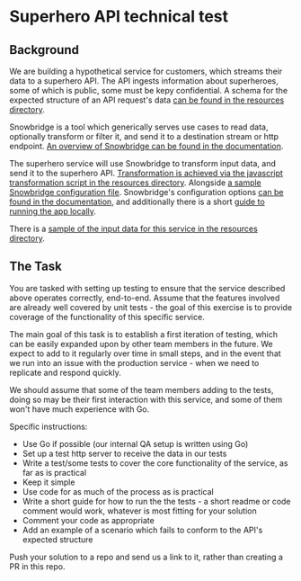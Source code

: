 # Superhero API technical test

## Background

We are building a hypothetical service for customers, which streams their data to a superhero API. The API ingests information about superheroes, some of which is public, some must be kepy confidential. A schema for the expected structure of an API request's data [can be found in the resources directory](./resources/superHeroApiSpec.json).

Snowbridge is a tool which generically serves use cases to read data, optionally transform or filter it, and send it to a destination stream or http endpoint. [An overview of Snowbridge can be found in the documentation](https://docs.snowplow.io/docs/destinations/forwarding-events/snowbridge/).

The superhero service will use Snowbridge to transform input data, and send it to the superhero API. [Transformation is achieved via the javascript transformation script in the resources directory](./resources/superHeroAPI.js). Alongside [a sample Snowbridge configuration file](./resources/config.hcl). Snowbridge's configuration options [can be found in the documentation](https://docs.snowplow.io/docs/destinations/forwarding-events/snowbridge/configuration/), and additionally there is a short [guide to running the app locally](https://docs.snowplow.io/docs/destinations/forwarding-events/snowbridge/testing/).

There is a [sample of the input data for this service in the resources directory](./resources/input.txt).

## The Task

You are tasked with setting up testing to ensure that the service described above operates correctly, end-to-end. Assume that the features involved are already well covered by unit tests - the goal of this exercise is to provide coverage of the functionality of this specific service.

The main goal of this task is to establish a first iteration of testing, which can be easily expanded upon by other team members in the future. We expect to add to it regularly over time in small steps, and in the event that we run into an issue with the production service - when we need to replicate and respond quickly. 

We should assume that some of the team members adding to the tests, doing so may be their first interaction with this service, and some of them won't have much experience with Go.

Specific instructions:

- Use Go if possible (our internal QA setup is written using Go)
- Set up a test http server to receive the data in our tests
- Write a test/some tests to cover the core functionality of the service, as far as is practical
- Keep it simple
- Use code for as much of the process as is practical
- Write a short guide for how to run the the tests - a short readme or code comment would work, whatever is most fitting for your solution
- Comment your code as appropriate
- Add an example of a scenario which fails to conform to the API's expected structure

Push your solution to a repo and send us a link to it, rather than creating a PR in this repo.